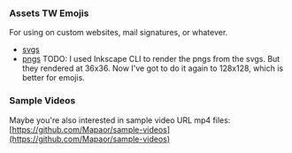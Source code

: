 ### Assets TW Emojis
For using on custom websites, mail signatures, or whatever.
- [svgs](https://mapaor.github.io/tw-emojis/tw-emojis-svgs)
- [pngs](https://mapaor.github.io/tw-emojis/tw-emojis-pngs)
TODO: I used Inkscape CLI to render the pngs from the svgs. But they rendered at 36x36. Now I've got to do it again to 128x128, which is better for emojis.
### Sample Videos
Maybe you're also interested in sample video URL mp4 files: [https://github.com/Mapaor/sample-videos](https://github.com/Mapaor/sample-videos)
